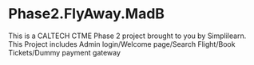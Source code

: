 # Phase2.FlyAway.MadB
This is a CALTECH CTME Phase 2 project brought to you by Simplilearn. This Project includes Admin login/Welcome page/Search Flight/Book Tickets/Dummy payment gateway
